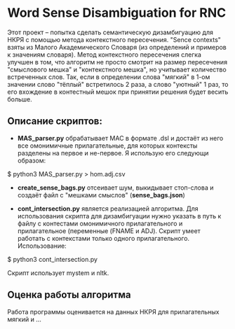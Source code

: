 # Word Sense Disambiguation for RNC

Этот проект – попытка сделать семантическую дизамбигуацию для НКРЯ с помощью метода контекстного пересечения.
"Sence contexts" взяты из Малого Академического Словаря (из определений и примеров к значениям словаря).
Метод контекстного пересечения слегка улучшен в том, что алгоритм не просто смотрит на размер пересечения "смыслового мешка" и "контекстного мешка", но учитывает количество встреченных слов. Так, если в определении слова "мягкий" в 1-ом значении слово "тёплый" встретилось 2 раза, а слово "уютный" 1 раз, то его вхождение в контестный мешок при принятии решения будет весить больше.

## Описание скриптов:

* **MAS_parser.py** обрабатывает МАС в формате .dsl и достаёт из него все омонимичные прилагательные, для которых контексты разделены на первое и не-первое.
Я использую его следующи образом:

$ python3 MAS_parser.py > hom.adj.csv

* **create_sense_bags.py** отсеивает шум, выкидывает стоп-слова и создаёт файл с "мешками смыслов" (**sense_bags.json**)

* **cont_intersection.py** является реализацией алгоритма. Для использования скрипта для дизамбигуации нужно указать в путь к файлу с контестами омонимичного прилагательного и прилагательное (переменные (FNAME и ADJ). Скрипт умеет работать с контекстами только одного прилагательного. Использование: 

$ python3 cont_intersection.py

Скрипт использует mystem и nltk.

## Оценка работы алгоритма

Работа программы оценивается на данных НКРЯ для прилагательных мягкий и ...

